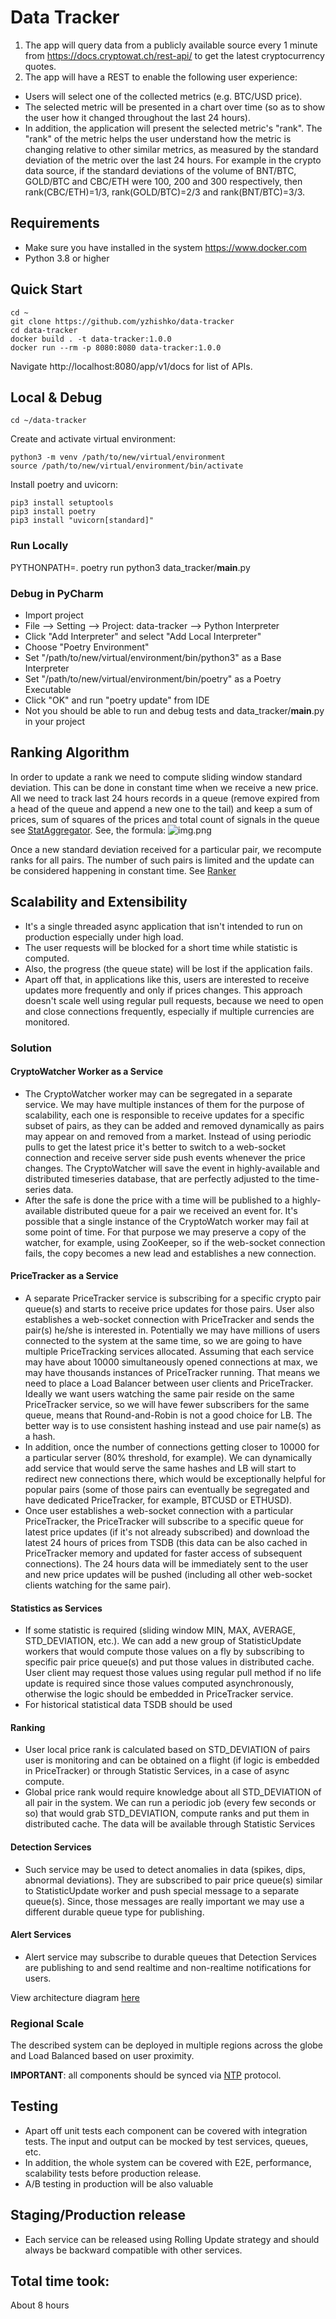 # Data Tracker

1. The app will query data from a publicly available source every 1 minute from
https://docs.cryptowat.ch/rest-api/ to get the latest cryptocurrency quotes.
2. The app will have a REST to enable the following user experience:
* Users will select one of the collected metrics (e.g. BTC/USD price).
* The selected metric will be presented in a chart over time (so as to show the
user how it changed throughout the last 24 hours).
* In addition, the application will present the selected metric's "rank". The "rank"
of the metric helps the user understand how the metric is changing relative to
other similar metrics, as measured by the standard deviation of the metric over
the last 24 hours. For example in the crypto data source, if the standard
deviations of the volume of BNT/BTC, GOLD/BTC and CBC/ETH were 100, 200
and 300 respectively, then rank(CBC/ETH)=1/3, rank(GOLD/BTC)=2/3 and
rank(BNT/BTC)=3/3.

## Requirements

* Make sure you have installed in the system https://www.docker.com
* Python 3.8 or higher

## Quick Start

```shell
cd ~
git clone https://github.com/yzhishko/data-tracker
cd data-tracker
docker build . -t data-tracker:1.0.0
docker run --rm -p 8080:8080 data-tracker:1.0.0
```

Navigate http://localhost:8080/app/v1/docs for list of APIs.

## Local & Debug

```shell
cd ~/data-tracker
```

Create and activate virtual environment:
```shell
python3 -m venv /path/to/new/virtual/environment
source /path/to/new/virtual/environment/bin/activate
```

Install poetry and uvicorn:

```shell
pip3 install setuptools
pip3 install poetry
pip3 install "uvicorn[standard]"
```

### Run Locally

PYTHONPATH=. poetry run python3 data_tracker/__main__.py

### Debug in PyCharm

* Import project
* File --> Setting --> Project: data-tracker --> Python Interpreter
* Click "Add Interpreter" and select "Add Local Interpreter"
* Choose "Poetry Environment"
* Set "/path/to/new/virtual/environment/bin/python3" as a Base Interpreter
* Set "/path/to/new/virtual/environment/bin/poetry" as a Poetry Executable
* Click "OK" and run "poetry update" from IDE
* Not you should be able to run and debug tests and data_tracker/__main__.py in your project

## Ranking Algorithm

In order to update a rank we need to compute sliding window standard deviation. This can be done in constant
time when we receive a new price. All we need to track last 24 hours records in a queue (remove expired
from a head of the queue and append a new one to the tail) and keep a sum of prices, sum of squares of
the prices and total count of signals in the queue 
see [StatAggregator](./data_tracker/server/controller/stat/stat_aggregator.py). See, the formula:
![img.png](img.png)

Once a new standard deviation received for a particular pair, we recompute ranks for all pairs. The number
of such pairs is limited and the update can be considered happening in constant time.
See [Ranker](./data_tracker/server/controller/stat/ranker.py)

## Scalability and Extensibility

* It's a single threaded async application that isn't intended to run on production especially under high load.
* The user requests will be blocked for a short time while statistic is computed. 
* Also, the progress (the queue state) will be lost if the application fails. 
* Apart off that, in applications like this, users are interested to receive updates more frequently and only if prices 
changes. This approach doesn't scale well using regular pull requests, because we need to open and close connections 
frequently, especially if multiple currencies are monitored.

### Solution

#### CryptoWatcher Worker as a Service
* The CryptoWatcher worker may can be segregated in a separate service. We may have multiple instances of them for the
purpose of scalability, each one is responsible to receive updates for a specific subset of pairs, as they can be added
and removed dynamically as pairs may appear on and removed from a market. Instead of using periodic pulls to get the 
latest price it's better to switch to a web-socket connection and receive server side push events whenever the price
changes. The CryptoWatcher will save the event in highly-available and distributed timeseries database, that are
perfectly adjusted to the time-series data. 
* After the safe is done the price with a time will be published to a
highly-available distributed queue for a pair we received an event for. It's possible that a single instance of the
CryptoWatch worker may fail at some point of time. For that purpose we may preserve a copy of the watcher, for example,
using ZooKeeper, so if the web-socket connection fails, the copy becomes a new lead and establishes a new connection.

#### PriceTracker as a Service
* A separate PriceTracker service is subscribing for a specific crypto pair queue(s) and starts to receive price 
updates for those pairs. User also establishes a web-socket connection with PriceTracker and sends the pair(s) he/she
is interested in. Potentially we may have millions of users connected to the system at the same time, so we are going to
have multiple PriceTracking services allocated. Assuming that each service may have about 10000 simultaneously opened
connections at max, we may have thousands instances of PriceTracker running. That means we need to place a Load Balancer
between user clients and PriceTracker. Ideally we want users watching the same pair reside on the same PriceTracker
service, so we will have fewer subscribers for the same queue, means that Round-and-Robin is not a good choice for LB.
The better way is to use consistent hashing instead and use pair name(s) as a hash.
* In addition, once the number of connections getting closer to 10000 for a particular server (80% threshold, 
for example). We can dynamically add service that would serve the same hashes and LB will start to redirect 
new connections there, which would be exceptionally helpful for popular pairs (some of those pairs can eventually 
be segregated and have dedicated PriceTracker, for example, BTCUSD or ETHUSD).
* Once user establishes a web-socket connection with a particular PriceTracker, the PriceTracker will subscribe to a
specific queue for latest price updates (if it's not already subscribed) and download the latest 24 hours of prices 
from TSDB (this data can be also cached in PriceTracker memory and updated for faster access of subsequent connections).
The 24 hours data will be immediately sent to the user and new price updates will be pushed (including all other 
web-socket clients watching for the same pair).

#### Statistics as Services
* If some statistic is required (sliding window MIN, MAX, AVERAGE, STD_DEVIATION, etc.). We can add a new
group of StatisticUpdate workers that would compute those values on a fly by subscribing to specific pair price queue(s) 
and put those values in distributed cache. User client may request those values using regular pull method if no life 
update is required since those values computed asynchronously, otherwise the logic should be embedded in PriceTracker 
service.
* For historical statistical data TSDB should be used

#### Ranking
* User local price rank is calculated based on STD_DEVIATION of pairs user is monitoring and can be obtained on a flight
(if logic is embedded in PriceTracker) or through Statistic Services, in a case of async compute.
* Global price rank would require knowledge about all STD_DEVIATION of all pair in the system. We can run a periodic job
(every few seconds or so) that would grab STD_DEVIATION, compute ranks and put them in distributed cache. The data will
be available through Statistic Services

#### Detection Services
* Such service may be used to detect anomalies in data (spikes, dips, abnormal deviations). They are subscribed to
pair price queue(s) similar to StatisticUpdate worker and push special message to a separate queue(s). Since, those
messages are really important we may use a different durable queue type for publishing.

#### Alert Services
* Alert service may subscribe to durable queues that Detection Services are publishing to and send realtime and
non-realtime notifications for users.

View architecture diagram [here](https://lucid.app/lucidspark/22dfdf6a-d9d6-4bb4-99c1-4e12bce44cb8/edit?viewport_loc=-224%2C-336%2C1920%2C984%2C0_0&invitationId=inv_7e881844-292d-48c1-80cb-02b81814589b#)

### Regional Scale

The described system can be deployed in multiple regions across the globe and Load Balanced based on user proximity.

__IMPORTANT__: all components should be synced via [NTP](https://en.wikipedia.org/wiki/Network_Time_Protocol) protocol.

## Testing
* Apart off unit tests each component can be covered with integration tests. The input and output can be mocked by
test services, queues, etc.
* In addition, the whole system can be covered with E2E, performance, scalability tests before production release.
* A/B testing in production will be also valuable

## Staging/Production release
* Each service can be released using Rolling Update strategy and should always be backward compatible with other
services.

## Total time took:
About 8 hours